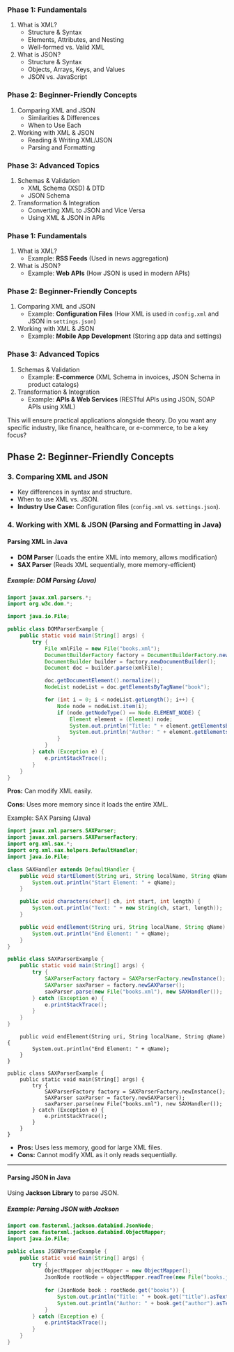 ### **Phase 1: Fundamentals**

1. What is XML?
   - Structure & Syntax
   - Elements, Attributes, and Nesting
   - Well-formed vs. Valid XML
2. What is JSON?
   - Structure & Syntax
   - Objects, Arrays, Keys, and Values
   - JSON vs. JavaScript

### **Phase 2: Beginner-Friendly Concepts**

1. Comparing XML and JSON
   - Similarities & Differences
   - When to Use Each
2. Working with XML & JSON
   - Reading & Writing XML/JSON
   - Parsing and Formatting

### **Phase 3: Advanced Topics**

1. Schemas & Validation
   - XML Schema (XSD) & DTD
   - JSON Schema
2. Transformation & Integration
   - Converting XML to JSON and Vice Versa
   - Using XML & JSON in APIs

### **Phase 1: Fundamentals**

1. What is XML?
   - Example: **RSS Feeds** (Used in news aggregation)
2. What is JSON?
   - Example: **Web APIs** (How JSON is used in modern APIs)

### **Phase 2: Beginner-Friendly Concepts**

1. Comparing XML and JSON
   - Example: **Configuration Files** (How XML is used in `config.xml` and JSON in `settings.json`)
2. Working with XML & JSON
   - Example: **Mobile App Development** (Storing app data and settings)

### **Phase 3: Advanced Topics**

1. Schemas & Validation
   - Example: **E-commerce** (XML Schema in invoices, JSON Schema in product catalogs)
2. Transformation & Integration
   - Example: **APIs & Web Services** (RESTful APIs using JSON, SOAP APIs using XML)

This will ensure practical applications alongside theory. Do you want any specific industry, like finance, healthcare, or e-commerce, to be a key focus?

## **Phase 2: Beginner-Friendly Concepts**

### **3. Comparing XML and JSON**

- Key differences in syntax and structure.
- When to use XML vs. JSON.
- **Industry Use Case:** Configuration files (`config.xml` vs. `settings.json`).

### **4. Working with XML & JSON (Parsing and Formatting in Java)**

#### **Parsing XML in Java**

- **DOM Parser** (Loads the entire XML into memory, allows modification)
- **SAX Parser** (Reads XML sequentially, more memory-efficient)

##### **Example: DOM Parsing (Java)**

```java
import javax.xml.parsers.*;
import org.w3c.dom.*;

import java.io.File;

public class DOMParserExample {
    public static void main(String[] args) {
        try {
            File xmlFile = new File("books.xml");
            DocumentBuilderFactory factory = DocumentBuilderFactory.newInstance();
            DocumentBuilder builder = factory.newDocumentBuilder();
            Document doc = builder.parse(xmlFile);

            doc.getDocumentElement().normalize();
            NodeList nodeList = doc.getElementsByTagName("book");

            for (int i = 0; i < nodeList.getLength(); i++) {
                Node node = nodeList.item(i);
                if (node.getNodeType() == Node.ELEMENT_NODE) {
                    Element element = (Element) node;
                    System.out.println("Title: " + element.getElementsByTagName("title").item(0).getTextContent());
                    System.out.println("Author: " + element.getElementsByTagName("author").item(0).getTextContent());
                }
            }
        } catch (Exception e) {
            e.printStackTrace();
        }
    }
}
```

**Pros:** Can modify XML easily.

**Cons:** Uses more memory since it loads the entire XML.

Example: SAX Parsing (Java)

```java
import javax.xml.parsers.SAXParser;
import javax.xml.parsers.SAXParserFactory;
import org.xml.sax.*;
import org.xml.sax.helpers.DefaultHandler;
import java.io.File;

class SAXHandler extends DefaultHandler {
    public void startElement(String uri, String localName, String qName, Attributes attributes) {
        System.out.println("Start Element: " + qName);
    }

    public void characters(char[] ch, int start, int length) {
        System.out.println("Text: " + new String(ch, start, length));
    }

    public void endElement(String uri, String localName, String qName) {
        System.out.println("End Element: " + qName);
    }
}

public class SAXParserExample {
    public static void main(String[] args) {
        try {
            SAXParserFactory factory = SAXParserFactory.newInstance();
            SAXParser saxParser = factory.newSAXParser();
            saxParser.parse(new File("books.xml"), new SAXHandler());
        } catch (Exception e) {
            e.printStackTrace();
        }
    }
}
```

```
    public void endElement(String uri, String localName, String qName) {
        System.out.println("End Element: " + qName);
    }
}

public class SAXParserExample {
    public static void main(String[] args) {
        try {
            SAXParserFactory factory = SAXParserFactory.newInstance();
            SAXParser saxParser = factory.newSAXParser();
            saxParser.parse(new File("books.xml"), new SAXHandler());
        } catch (Exception e) {
            e.printStackTrace();
        }
    }
}
```

- **Pros:** Uses less memory, good for large XML files.
- **Cons:** Cannot modify XML as it only reads sequentially.

------

#### **Parsing JSON in Java**

Using **Jackson Library** to parse JSON.

##### **Example: Parsing JSON with Jackson**

```java
import com.fasterxml.jackson.databind.JsonNode;
import com.fasterxml.jackson.databind.ObjectMapper;
import java.io.File;

public class JSONParserExample {
    public static void main(String[] args) {
        try {
            ObjectMapper objectMapper = new ObjectMapper();
            JsonNode rootNode = objectMapper.readTree(new File("books.json"));
            
            for (JsonNode book : rootNode.get("books")) {
                System.out.println("Title: " + book.get("title").asText());
                System.out.println("Author: " + book.get("author").asText());
            }
        } catch (Exception e) {
            e.printStackTrace();
        }
    }
}
```


